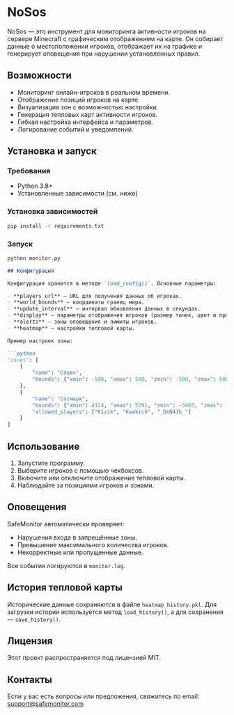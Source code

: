 # NoSos

NoSos — это инструмент для мониторинга активности игроков на сервере Minecraft с графическим отображением на карте. Он собирает данные о местоположении игроков, отображает их на графике и генерирует оповещения при нарушении установленных правил.

## Возможности

- Мониторинг онлайн-игроков в реальном времени.
- Отображение позиций игроков на карте.
- Визуализация зон с возможностью настройки.
- Генерация тепловых карт активности игроков.
- Гибкая настройка интерфейса и параметров.
- Логирование событий и уведомлений.

## Установка и запуск

### Требования

- Python 3.8+
- Установленные зависимости (см. ниже)

### Установка зависимостей

```bash
pip install -r requirements.txt
```

### Запуск

```bash
python monitor.py
```

```markdown
## Конфигурация

Конфигурация хранится в методе `load_config()`. Основные параметры:

- **players_url** — URL для получения данных об игроках.
- **world_bounds** — координаты границ мира.
- **update_interval** — интервал обновления данных в секундах.
- **display** — параметры отображения игроков (размер точек, цвет и прозрачность).
- **alerts** — зоны оповещения и лимиты игроков.
- **heatmap** — настройки тепловой карты.

Пример настроек зоны:

```python
"zones": [
    {
        "name": "Спавн",
        "bounds": {"xmin": -500, "xmax": 500, "zmin": -500, "zmax": 500}
    },
    {
        "name": "Сосмарк",
        "bounds": {"xmin": 4124, "xmax": 5291, "zmin": -3465, "zmax": -2225},
        "allowed_players": ["K1zik", "Kwakich", "_DeN41k_"]
    }
]
```

## Использование

1. Запустите программу.
2. Выберите игроков с помощью чекбоксов.
3. Включите или отключите отображение тепловой карты.
4. Наблюдайте за позициями игроков и зонами.

## Оповещения

SafeMonitor автоматически проверяет:

- Нарушения входа в запрещённые зоны.
- Превышение максимального количества игроков.
- Некорректные или пропущенные данные.

Все события логируются в `monitor.log`.

## История тепловой карты

Исторические данные сохраняются в файле `heatmap_history.pkl`. Для загрузки истории используется метод `load_history()`, а для сохранения — `save_history()`.

## Лицензия

Этот проект распространяется под лицензией MIT.

## Контакты

Если у вас есть вопросы или предложения, свяжитесь по email: support@safemonitor.com
```
